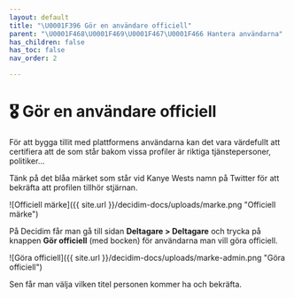 ```yaml
---
layout: default
title: "\U0001F396 Gör en användare officiell"
parent: "\U0001F468‍\U0001F469‍\U0001F467‍\U0001F466 Hantera användarna"
has_children: false
has_toc: false
nav_order: 2

---
```

# 🎖 Gör en användare officiell

För att bygga tillit med plattformens användarna kan det vara värdefullt att certifiera att de som står bakom vissa profiler är riktiga tjänstepersoner, politiker...

Tänk på det blåa märket som står vid Kanye Wests namn på Twitter för att bekräfta att profilen tillhör stjärnan.

![Officiell märke]({{ site.url }}/decidim-docs/uploads/marke.png "Officiell märke")

På Decidim får man gå till sidan **Deltagare > Deltagare** och trycka på knappen **Gör officiell** (med bocken) för användarna man vill göra officiell.

![Göra officiell]({{ site.url }}/decidim-docs/uploads/marke-admin.png "Göra officiell")

Sen får man välja vilken titel personen kommer ha och bekräfta.
